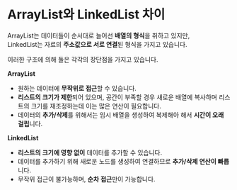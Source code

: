 # ArrayList와 LinkedList 차이
ArrayList는 데이터들이 순서대로 늘어선 **배열의 형식**을 취하고 있지만,  
LinkedList는 자료의 **주소값으로 서로 연결**된 형식을 가지고 있습니다.  

이러한 구조에 의해 둘은 각각의 장단점을 가지고 있습니다.  

**ArrayList**  
- 원하는 데이터에 **무작위로 접근**할 수 있습니다.  
- **리스트의 크기가 제한**되어 있으며, 공간이 부족할 경우 새로운 배열에 복사하며 리스트의 크기를 재조정하는데 이는 많은 연산이 필요합니다.  
- 데이터의 **추가/삭제**를 위해서는 임시 배열을 생성하여 복제해아 해서 **시간이 오래 걸립**니다.  

**LinkedList**  
- **리스트의 크기에 영향 없이** 데이터를 추가할 수 있습니다.  
- 데이터를 추가하기 위해 새로운 노드를 생성하여 연결하므로 **추가/삭제 연산이 빠릅**니다.  
- 무작위 접근이 불가능하며, **순차 접근**만이 가능합니다.  
